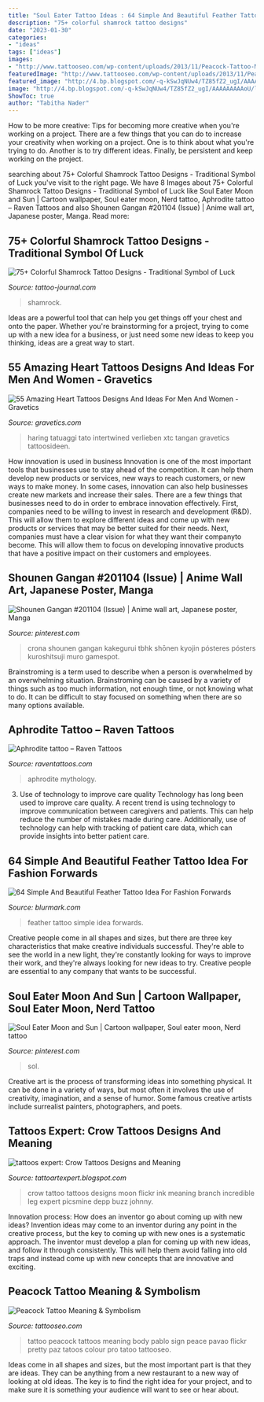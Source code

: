 ```yaml
---
title: "Soul Eater Tattoo Ideas : 64 Simple And Beautiful Feather Tattoo Idea For Fashion Forwards"
description: "75+ colorful shamrock tattoo designs"
date: "2023-01-30"
categories:
- "ideas"
tags: ["ideas"]
images:
- "http://www.tattooseo.com/wp-content/uploads/2013/11/Peacock-Tattoo-Meaning-27.jpg"
featuredImage: "http://www.tattooseo.com/wp-content/uploads/2013/11/Peacock-Tattoo-Meaning-27.jpg"
featured_image: "http://4.bp.blogspot.com/-q-kSwJqNUw4/TZ85fZ2_ugI/AAAAAAAAAoU/lBs7RxZjIhE/s1600/crow-tattoo-15.jpg"
image: "http://4.bp.blogspot.com/-q-kSwJqNUw4/TZ85fZ2_ugI/AAAAAAAAAoU/lBs7RxZjIhE/s1600/crow-tattoo-15.jpg"
ShowToc: true
author: "Tabitha Nader"
---
```



How to be more creative: Tips for becoming more creative when you're working on a project.
There are a few things that you can do to increase your creativity when working on a project. One is to think about what you're trying to do. Another is to try different ideas. Finally, be persistent and keep working on the project.

	

		
searching about 75+ Colorful Shamrock Tattoo Designs - Traditional Symbol of Luck you've visit to the right page. We have 8 Images about 75+ Colorful Shamrock Tattoo Designs - Traditional Symbol of Luck like Soul Eater Moon and Sun | Cartoon wallpaper, Soul eater moon, Nerd tattoo, Aphrodite tattoo – Raven Tattoos and also Shounen Gangan #201104 (Issue) | Anime wall art, Japanese poster, Manga. Read more:
		
    
## 75+ Colorful Shamrock Tattoo Designs - Traditional Symbol Of Luck

<img loading=lazy src="https://tattoo-journal.com/wp-content/uploads/2016/08/shamrock-tattoo35-768x768.jpg" onerror="this.onerror=null;this.src='https://tse2.mm.bing.net/th?id=OIP.ZyM4xpGYq08ub_xyuHW1mwHaHa&amp;pid=15.1';" alt="75+ Colorful Shamrock Tattoo Designs - Traditional Symbol of Luck">

_Source: tattoo-journal.com_

>shamrock. 

	

Ideas are a powerful tool that can help you get things off your chest and onto the paper. Whether you're brainstorming for a project, trying to come up with a new idea for a business, or just need some new ideas to keep you thinking, ideas are a great way to start.

    
## 55 Amazing Heart Tattoos Designs And Ideas For Men And Women - Gravetics

<img loading=lazy src="https://www.gravetics.com/wp-content/uploads/2016/11/Heart-Full-of-People.jpg" onerror="this.onerror=null;this.src='https://tse4.mm.bing.net/th?id=OIP.uOadEu_cylKa6tREI1yDUAHaHa&amp;pid=15.1';" alt="55 Amazing Heart Tattoos Designs And Ideas For Men And Women - Gravetics">

_Source: gravetics.com_

>haring tatuaggi tato intertwined verlieben xtc tangan gravetics tattoosideen. 

	

How innovation is used in business
Innovation is one of the most important tools that businesses use to stay ahead of the competition. It can help them develop new products or services, new ways to reach customers, or new ways to make money. In some cases, innovation can also help businesses create new markets and increase their sales.
There are a few things that businesses need to do in order to embrace innovation effectively. First, companies need to be willing to invest in research and development (R&D). This will allow them to explore different ideas and come up with new products or services that may be better suited for their needs. Next, companies must have a clear vision for what they want their companyto become. This will allow them to focus on developing innovative products that have a positive impact on their customers and employees.

    
## Shounen Gangan #201104 (Issue) | Anime Wall Art, Japanese Poster, Manga

<img loading=lazy src="https://i.pinimg.com/736x/a8/84/24/a8842421964cf7a704e0cda1958c00b9--soul-eater-comic-book.jpg" onerror="this.onerror=null;this.src='https://tse2.mm.bing.net/th?id=OIP.jbs3nBFhEdkiR1IUZQdojQHaKn&amp;pid=15.1';" alt="Shounen Gangan #201104 (Issue) | Anime wall art, Japanese poster, Manga">

_Source: pinterest.com_

>crona shounen gangan kakegurui tbhk shōnen kyojin pósteres pósters kuroshitsuji muro gamespot. 

	

Brainstroming is a term used to describe when a person is overwhelmed by an overwhelming situation. Brainstroming can be caused by a variety of things such as too much information, not enough time, or not knowing what to do. It can be difficult to stay focused on something when there are so many options available.

    
## Aphrodite Tattoo – Raven Tattoos

<img loading=lazy src="https://raventattoos.com/wp-content/uploads/2021/06/Aphrodite-tattoo-768x1398.png" onerror="this.onerror=null;this.src='https://tse2.mm.bing.net/th?id=OIP.jIt2-pjGkHcGeutWdXxZBQHaNe&amp;pid=15.1';" alt="Aphrodite tattoo – Raven Tattoos">

_Source: raventattoos.com_

>aphrodite mythology. 

	

3) Use of technology to improve care quality
Technology has long been used to improve care quality. A recent trend is using technology to improve communication between caregivers and patients. This can help reduce the number of mistakes made during care. Additionally, use of technology can help with tracking of patient care data, which can provide insights into better patient care.

    
## 64 Simple And Beautiful Feather Tattoo Idea For Fashion Forwards

<img loading=lazy src="http://www.blurmark.com/wp-content/uploads/2017/05/Little-Feather-Tattoo.jpg" onerror="this.onerror=null;this.src='https://tse3.mm.bing.net/th?id=OIP.Xrkc_T9Vx4J4VwN-p3hJsAHaHa&amp;pid=15.1';" alt="64 Simple And Beautiful Feather Tattoo Idea For Fashion Forwards">

_Source: blurmark.com_

>feather tattoo simple idea forwards. 

	

Creative people come in all shapes and sizes, but there are three key characteristics that make creative individuals successful. They're able to see the world in a new light, they're constantly looking for ways to improve their work, and they're always looking for new ideas to try. Creative people are essential to any company that wants to be successful.

    
## Soul Eater Moon And Sun | Cartoon Wallpaper, Soul Eater Moon, Nerd Tattoo

<img loading=lazy src="https://i.pinimg.com/736x/1e/ba/fb/1ebafb77cb5f8b649fc9376379dcc559.jpg" onerror="this.onerror=null;this.src='https://tse2.mm.bing.net/th?id=OIP.xtme3G1l0BUY_sPWNe34JAHaO0&amp;pid=15.1';" alt="Soul Eater Moon and Sun | Cartoon wallpaper, Soul eater moon, Nerd tattoo">

_Source: pinterest.com_

>sol. 

	

Creative art is the process of transforming ideas into something physical. It can be done in a variety of ways, but most often it involves the use of creativity, imagination, and a sense of humor. Some famous creative artists include surrealist painters, photographers, and poets.

    
## Tattoos Expert: Crow Tattoos Designs And Meaning

<img loading=lazy src="http://4.bp.blogspot.com/-q-kSwJqNUw4/TZ85fZ2_ugI/AAAAAAAAAoU/lBs7RxZjIhE/s1600/crow-tattoo-15.jpg" onerror="this.onerror=null;this.src='https://tse1.mm.bing.net/th?id=OIP.VoMeAlgOTudGhiMTPTOLBwHaJ4&amp;pid=15.1';" alt="tattoos expert: Crow Tattoos Designs and Meaning">

_Source: tattoartexpert.blogspot.com_

>crow tattoo tattoos designs moon flickr ink meaning branch incredible leg expert picsmine depp buzz johnny. 

	

Innovation process: How does an inventor go about coming up with new ideas?
Invention ideas may come to an inventor during any point in the creative process, but the key to coming up with new ones is a systematic approach. The inventor must develop a plan for coming up with new ideas, and follow it through consistently. This will help them avoid falling into old traps and instead come up with new concepts that are innovative and exciting.

    
## Peacock Tattoo Meaning &amp; Symbolism

<img loading=lazy src="http://www.tattooseo.com/wp-content/uploads/2013/11/Peacock-Tattoo-Meaning-27.jpg" onerror="this.onerror=null;this.src='https://tse4.mm.bing.net/th?id=OIP._b1dlr3wMnRXsKfg1Oo75gAAAA&amp;pid=15.1';" alt="Peacock Tattoo Meaning &amp; Symbolism">

_Source: tattooseo.com_

>tattoo peacock tattoos meaning body pablo sign peace pavao flickr pretty paz tatoos colour pro tatoo tattooseo. 

	

Ideas come in all shapes and sizes, but the most important part is that they are ideas. They can be anything from a new restaurant to a new way of looking at old ideas. The key is to find the right idea for your project, and to make sure it is something your audience will want to see or hear about.

